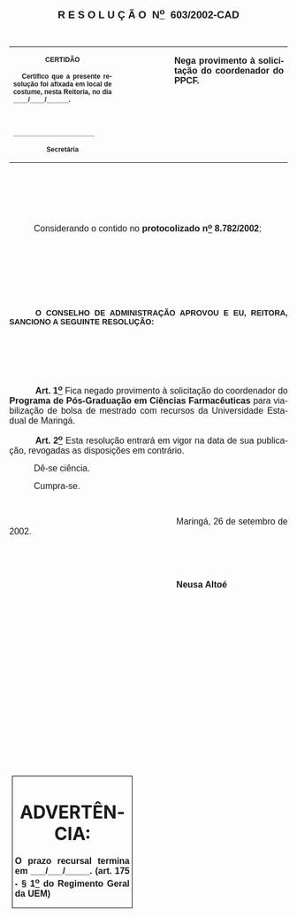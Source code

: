 <body lang=PT-BR style='tab-interval:35.4pt'>

<div class=Section1>

<p class=MsoNormal align=center style='text-align:center'><a
name="_Toc445798786"><b style='mso-bidi-font-weight:normal'><span
style='font-size:14.0pt;mso-bidi-font-size:10.0pt;font-family:Arial;mso-bidi-font-family:
"Times New Roman"'><![if !supportEmptyParas]>&nbsp;<![endif]><o:p></o:p></span></b></a></p>

<p class=MsoNormal align=center style='text-align:center'><span
style='mso-bookmark:_Toc445798786'><b style='mso-bidi-font-weight:normal'><span
style='font-size:14.0pt;mso-bidi-font-size:10.0pt;font-family:Arial;mso-bidi-font-family:
"Times New Roman"'>R E S O L U Ç Ã O<span style="mso-spacerun: yes">  </span>N<u><sup>o</sup></u><span
style="mso-spacerun: yes">  </span>603/2002-CAD</span></b></span><span
style='mso-bookmark:_Toc445798786'><span style='font-family:Arial;mso-bidi-font-family:
"Times New Roman"'><o:p></o:p></span></span></p>

<p class=BodyText21><span style='mso-bookmark:_Toc445798786'><span
style='font-family:Arial;mso-bidi-font-family:"Times New Roman"'><![if !supportEmptyParas]>&nbsp;<![endif]><o:p></o:p></span></span></p>

<table border=0 cellspacing=0 cellpadding=0 style='border-collapse:collapse;
 mso-padding-alt:0cm 5.4pt 0cm 5.4pt'>
 <tr>
  <td width=245 valign=top style='width:147.15pt;padding:0cm 5.4pt 0cm 5.4pt'>
  <p class=MsoNormal align=center style='text-align:center'><span
  style='mso-bookmark:_Toc445798786'><b style='mso-bidi-font-weight:normal'><span
  style='font-size:9.0pt;mso-bidi-font-size:10.0pt;font-family:Arial;
  mso-bidi-font-family:"Times New Roman"'>CERTIDÃO<o:p></o:p></span></b></span></p>
  <p class=MsoNormal style='text-align:justify'><span style='mso-bookmark:_Toc445798786'><b
  style='mso-bidi-font-weight:normal'><span style='font-size:9.0pt;mso-bidi-font-size:
  10.0pt;font-family:Arial;mso-bidi-font-family:"Times New Roman"'><span
  style="mso-spacerun: yes">   </span>Certifico que a presente resolução foi
  afixada em local de costume, nesta Reitoria, no dia ____/____/______.<o:p></o:p></span></b></span></p>
  <p class=MsoNormal style='text-align:justify'><span style='mso-bookmark:_Toc445798786'><b
  style='mso-bidi-font-weight:normal'><span style='font-size:9.0pt;mso-bidi-font-size:
  10.0pt;font-family:Arial;mso-bidi-font-family:"Times New Roman"'><![if !supportEmptyParas]>&nbsp;<![endif]><o:p></o:p></span></b></span></p>
  <p class=MsoNormal style='text-align:justify'><span style='mso-bookmark:_Toc445798786'><b
  style='mso-bidi-font-weight:normal'><span style='font-size:9.0pt;mso-bidi-font-size:
  10.0pt;font-family:Arial;mso-bidi-font-family:"Times New Roman"'>______________________<o:p></o:p></span></b></span></p>
  <p class=MsoNormal align=center style='text-align:center'><span
  style='mso-bookmark:_Toc445798786'><b style='mso-bidi-font-weight:normal'><span
  style='font-size:9.0pt;mso-bidi-font-size:10.0pt;font-family:Arial;
  mso-bidi-font-family:"Times New Roman"'>Secretária<o:p></o:p></span></b></span></p>
  </td>
  <span style='mso-bookmark:_Toc445798786'></span>
  <td width=165 valign=top style='width:99.25pt;padding:0cm 5.4pt 0cm 5.4pt'><span
  style='mso-bookmark:_Toc445798786'></span>
  <p class=MsoNormal style='margin-right:-5.4pt'><![if !supportEmptyParas]>&nbsp;<![endif]><span
  style='mso-bookmark:_Toc445798786'><span style='font-size:11.0pt;mso-bidi-font-size:
  10.0pt;font-family:Arial;mso-bidi-font-family:"Times New Roman"'><o:p></o:p></span></span></p>
  </td>
  <span style='mso-bookmark:_Toc445798786'></span>
  <td width=354 valign=top style='width:212.6pt;padding:0cm 5.4pt 0cm 5.4pt'>
  <p class=MsoNormal style='text-align:justify'><span style='mso-bookmark:_Toc445798786'><b
  style='mso-bidi-font-weight:normal'><span style='font-size:12.0pt;mso-bidi-font-size:
  10.0pt;font-family:Arial;mso-bidi-font-family:"Times New Roman"'>Nega
  provimento à solicitação do coordenador do PPCF.<o:p></o:p></span></b></span></p>
  </td>
  <span style='mso-bookmark:_Toc445798786'></span>
 </tr>
</table>

<p class=BodyText21><span style='mso-bookmark:_Toc445798786'><span
style='font-family:Arial;mso-bidi-font-family:"Times New Roman"'><![if !supportEmptyParas]>&nbsp;<![endif]><o:p></o:p></span></span></p>

<p class=BodyText21><span style='mso-bookmark:_Toc445798786'><span
style='font-family:Arial;mso-bidi-font-family:"Times New Roman"'><![if !supportEmptyParas]>&nbsp;<![endif]><o:p></o:p></span></span></p>

<p class=BodyText21><span style='mso-bookmark:_Toc445798786'><span
style='font-family:Arial;mso-bidi-font-family:"Times New Roman"'><![if !supportEmptyParas]>&nbsp;<![endif]><o:p></o:p></span></span></p>

<p class=MsoNormal style='text-align:justify'><span style='mso-bookmark:_Toc445798786'><span
style='font-size:12.0pt;mso-bidi-font-size:10.0pt;font-family:Arial;mso-bidi-font-family:
"Times New Roman"'><span style='mso-tab-count:1'>          </span>Considerando
o contido no <b style='mso-bidi-font-weight:normal'>protocolizado n<u><sup>o</sup></u>
8.782/2002</b><span style='mso-bidi-font-weight:bold'>;</span><o:p></o:p></span></span></p>

<p class=BodyText21 style='mso-pagination:none'><span style='mso-bookmark:_Toc445798786'><span
style='font-family:Arial;mso-bidi-font-family:"Times New Roman";layout-grid-mode:
line'><![if !supportEmptyParas]>&nbsp;<![endif]><o:p></o:p></span></span></p>

<p class=BodyText21 style='mso-pagination:none'><span style='mso-bookmark:_Toc445798786'><span
style='font-family:Arial;mso-bidi-font-family:"Times New Roman";layout-grid-mode:
line'><![if !supportEmptyParas]>&nbsp;<![endif]><o:p></o:p></span></span></p>

<p class=BodyText21 style='mso-pagination:none'><span style='mso-bookmark:_Toc445798786'><span
style='font-family:Arial;mso-bidi-font-family:"Times New Roman";layout-grid-mode:
line'><![if !supportEmptyParas]>&nbsp;<![endif]><o:p></o:p></span></span></p>

<p class=BodyText21 style='mso-pagination:none'><span style='mso-bookmark:_Toc445798786'><span
style='font-family:Arial;mso-bidi-font-family:"Times New Roman";layout-grid-mode:
line'><![if !supportEmptyParas]>&nbsp;<![endif]><o:p></o:p></span></span></p>

<p class=MsoBodyTextIndent style='text-align:justify;text-indent:35.45pt;
line-height:normal'><span style='mso-bookmark:_Toc445798786'><b
style='mso-bidi-font-weight:normal'><span style='font-family:Arial;mso-bidi-font-family:
"Times New Roman"'>O CONSELHO DE ADMINISTRAÇÃO APROVOU E EU, REITORA, SANCIONO
A SEGUINTE RESOLUÇÃO:<o:p></o:p></span></b></span></p>

<p class=BodyText21 style='mso-pagination:none'><span style='mso-bookmark:_Toc445798786'><span
style='font-family:Arial;mso-bidi-font-family:"Times New Roman";layout-grid-mode:
line'><![if !supportEmptyParas]>&nbsp;<![endif]><o:p></o:p></span></span></p>

<p class=BodyText21 style='mso-pagination:none'><span style='mso-bookmark:_Toc445798786'><span
style='font-family:Arial;mso-bidi-font-family:"Times New Roman";layout-grid-mode:
line'><![if !supportEmptyParas]>&nbsp;<![endif]><o:p></o:p></span></span></p>

<p class=BodyText21 style='mso-pagination:none'><span style='mso-bookmark:_Toc445798786'><span
style='font-family:Arial;mso-bidi-font-family:"Times New Roman";layout-grid-mode:
line'><![if !supportEmptyParas]>&nbsp;<![endif]><o:p></o:p></span></span></p>

<p class=MsoNormal style='text-align:justify;text-indent:35.45pt'><span
style='mso-bookmark:_Toc445798786'><b style='mso-bidi-font-weight:normal'><span
style='font-size:12.0pt;mso-bidi-font-size:10.0pt;font-family:Arial;mso-bidi-font-family:
"Times New Roman"'>Art. 1<u><sup>o</sup></u></span></b></span><span
style='mso-bookmark:_Toc445798786'><span style='font-size:12.0pt;mso-bidi-font-size:
10.0pt;font-family:Arial;mso-bidi-font-family:"Times New Roman"'> Fica negado
provimento à solicitação do coordenador do <b style='mso-bidi-font-weight:normal'>Programa
de Pós-Graduação em Ciências Farmacêuticas</b> para viabilização de bolsa de
mestrado com recursos da Universidade Estadual de Maringá. <o:p></o:p></span></span></p>

<p class=MsoNormal style='text-align:justify;text-indent:35.4pt'><span
style='mso-bookmark:_Toc445798786'><b style='mso-bidi-font-weight:normal'><span
style='font-size:12.0pt;mso-bidi-font-size:10.0pt;font-family:Arial;mso-bidi-font-family:
"Times New Roman"'>Art. 2<u><sup>o</sup></u></span></b></span><span
style='mso-bookmark:_Toc445798786'><span style='font-size:12.0pt;mso-bidi-font-size:
10.0pt;font-family:Arial;mso-bidi-font-family:"Times New Roman"'> Esta
resolução entrará em vigor na data de sua publicação, revogadas as disposições
em contrário.<o:p></o:p></span></span></p>

<p class=MsoNormal style='text-align:justify'><span style='mso-bookmark:_Toc445798786'><span
style='font-size:12.0pt;mso-bidi-font-size:10.0pt;font-family:Arial;mso-bidi-font-family:
"Times New Roman"'><span style='mso-tab-count:1'>          </span>Dê-se
ciência.<o:p></o:p></span></span></p>

<p class=MsoNormal style='text-align:justify'><span style='mso-bookmark:_Toc445798786'><span
style='font-size:12.0pt;mso-bidi-font-size:10.0pt;font-family:Arial;mso-bidi-font-family:
"Times New Roman"'><span style='mso-tab-count:1'>          </span>Cumpra-se.<o:p></o:p></span></span></p>

<p class=MsoNormal style='text-align:justify;text-indent:8.0cm'><span
style='mso-bookmark:_Toc445798786'><span style='font-size:12.0pt;mso-bidi-font-size:
10.0pt;font-family:Arial;mso-bidi-font-family:"Times New Roman"'><![if !supportEmptyParas]>&nbsp;<![endif]><o:p></o:p></span></span></p>

<p class=MsoNormal style='text-align:justify;text-indent:8.0cm'><span
style='mso-bookmark:_Toc445798786'><span style='font-size:12.0pt;mso-bidi-font-size:
10.0pt;font-family:Arial;mso-bidi-font-family:"Times New Roman"'>Maringá, 26 de
setembro de 2002.<o:p></o:p></span></span></p>

<p class=MsoNormal style='text-align:justify;text-indent:241.0pt'><span
style='mso-bookmark:_Toc445798786'><span style='font-size:12.0pt;mso-bidi-font-size:
10.0pt;font-family:Arial;mso-bidi-font-family:"Times New Roman"'><![if !supportEmptyParas]>&nbsp;<![endif]><o:p></o:p></span></span></p>

<p class=MsoNormal style='text-align:justify;text-indent:241.0pt'><span
style='mso-bookmark:_Toc445798786'><span style='font-size:12.0pt;mso-bidi-font-size:
10.0pt;font-family:Arial;mso-bidi-font-family:"Times New Roman"'><![if !supportEmptyParas]>&nbsp;<![endif]><o:p></o:p></span></span></p>

<p class=MsoNormal style='text-align:justify;text-indent:8.0cm'><span
style='mso-bookmark:_Toc445798786'><b style='mso-bidi-font-weight:normal'><span
style='font-size:12.0pt;mso-bidi-font-size:10.0pt;font-family:Arial;mso-bidi-font-family:
"Times New Roman"'>Neusa Altoé<o:p></o:p></span></b></span></p>

<p class=MsoNormal style='text-align:justify'><span style='mso-bookmark:_Toc445798786'><b
style='mso-bidi-font-weight:normal'><span style='font-size:12.0pt;mso-bidi-font-size:
10.0pt;font-family:Arial;mso-bidi-font-family:"Times New Roman"'><![if !supportEmptyParas]>&nbsp;<![endif]><o:p></o:p></span></b></span></p>

<p class=MsoNormal style='text-align:justify'><span style='mso-bookmark:_Toc445798786'><b
style='mso-bidi-font-weight:normal'><span style='font-size:12.0pt;mso-bidi-font-size:
10.0pt;font-family:Arial;mso-bidi-font-family:"Times New Roman"'><![if !supportEmptyParas]>&nbsp;<![endif]><o:p></o:p></span></b></span></p>

<p class=MsoNormal style='text-align:justify'><span style='mso-bookmark:_Toc445798786'><b
style='mso-bidi-font-weight:normal'><span style='font-size:12.0pt;mso-bidi-font-size:
10.0pt;font-family:Arial;mso-bidi-font-family:"Times New Roman"'><![if !supportEmptyParas]>&nbsp;<![endif]><o:p></o:p></span></b></span></p>

<p class=MsoNormal style='text-align:justify'><span style='mso-bookmark:_Toc445798786'><b
style='mso-bidi-font-weight:normal'><span style='font-size:12.0pt;mso-bidi-font-size:
10.0pt;font-family:Arial;mso-bidi-font-family:"Times New Roman"'><![if !supportEmptyParas]>&nbsp;<![endif]><o:p></o:p></span></b></span></p>

<p class=MsoNormal style='text-align:justify'><span style='mso-bookmark:_Toc445798786'><b
style='mso-bidi-font-weight:normal'><span style='font-size:12.0pt;mso-bidi-font-size:
10.0pt;font-family:Arial;mso-bidi-font-family:"Times New Roman"'><![if !supportEmptyParas]>&nbsp;<![endif]><o:p></o:p></span></b></span></p>

<p class=MsoNormal style='text-align:justify'><span style='mso-bookmark:_Toc445798786'><b
style='mso-bidi-font-weight:normal'><span style='font-size:12.0pt;mso-bidi-font-size:
10.0pt;font-family:Arial;mso-bidi-font-family:"Times New Roman"'><![if !supportEmptyParas]>&nbsp;<![endif]><o:p></o:p></span></b></span></p>

<p class=MsoNormal style='text-align:justify'><span style='mso-bookmark:_Toc445798786'><b
style='mso-bidi-font-weight:normal'><span style='font-size:12.0pt;mso-bidi-font-size:
10.0pt;font-family:Arial;mso-bidi-font-family:"Times New Roman"'><![if !supportEmptyParas]>&nbsp;<![endif]><o:p></o:p></span></b></span></p>

<p class=MsoNormal style='text-align:justify'><span style='mso-bookmark:_Toc445798786'><b
style='mso-bidi-font-weight:normal'><span style='font-size:12.0pt;mso-bidi-font-size:
10.0pt;font-family:Arial;mso-bidi-font-family:"Times New Roman"'><![if !supportEmptyParas]>&nbsp;<![endif]><o:p></o:p></span></b></span></p>

<p class=MsoNormal style='text-align:justify'><span style='mso-bookmark:_Toc445798786'><b
style='mso-bidi-font-weight:normal'><span style='font-size:12.0pt;mso-bidi-font-size:
10.0pt;font-family:Arial;mso-bidi-font-family:"Times New Roman"'><![if !supportEmptyParas]>&nbsp;<![endif]><o:p></o:p></span></b></span></p>

<p class=MsoNormal style='text-align:justify'><span style='mso-bookmark:_Toc445798786'><b
style='mso-bidi-font-weight:normal'><span style='font-size:12.0pt;mso-bidi-font-size:
10.0pt;font-family:Arial;mso-bidi-font-family:"Times New Roman"'><![if !supportEmptyParas]>&nbsp;<![endif]><o:p></o:p></span></b></span></p>

<table border=1 cellspacing=0 cellpadding=0 style='margin-left:3.5pt;
 border-collapse:collapse;border:none;mso-border-alt:solid windowtext .5pt;
 mso-padding-alt:0cm 3.5pt 0cm 3.5pt'>
 <tr>
  <td width=259 valign=top style='width:155.6pt;border:solid windowtext .5pt;
  padding:0cm 3.5pt 0cm 3.5pt'>
  <h1 align=center style='text-align:center'><span style='mso-bookmark:_Toc445798786'>ADVERTÊNCIA:</span></h1>
  <p class=MsoNormal style='text-align:justify'><span style='mso-bookmark:_Toc445798786'><b
  style='mso-bidi-font-weight:normal'><span style='font-family:Arial;
  mso-bidi-font-family:"Times New Roman"'>O prazo recursal termina em
  ___/___/_____. (art. 175 - § 1<u><sup>o</sup></u> do Regimento Geral da UEM)</span></b></span><span
  style='mso-bookmark:_Toc445798786'><span style='font-family:Arial;mso-bidi-font-family:
  "Times New Roman"'><o:p></o:p></span></span></p>
  </td>
  <span style='mso-bookmark:_Toc445798786'></span>
 </tr>
</table>

<span style='mso-bookmark:_Toc445798786'></span>

<p class=MsoNormal><![if !supportEmptyParas]>&nbsp;<![endif]><o:p></o:p></p>

</div>

</body>
